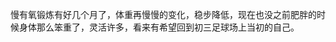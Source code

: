 <!--
 * @Descripttion: 
 * @version: 
 * @Author: ZHIHA
 * @Date: 2022-11-13 11:30:02
 * @LastEditors: ZHIHA
 * @LastEditTime: 2022-12-11 09:49:31
-->
慢有氧锻炼有好几个月了，体重再慢慢的变化，稳步降低，现在也没之前肥胖的时候身体那么笨重了，灵活许多，看来有希望回到初三足球场上当初的自己。